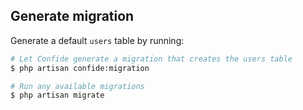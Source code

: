 ##  Generate migration

Generate a default `users` table by running:

```bash
# Let Confide generate a migration that creates the users table
$ php artisan confide:migration

# Run any available migrations
$ php artisan migrate
```